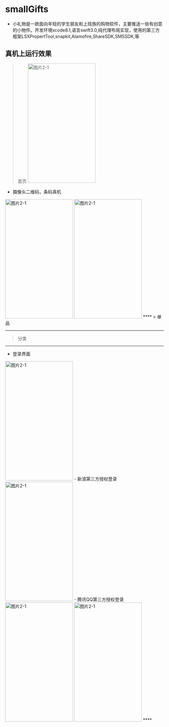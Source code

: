 # smallGifts
  - 小礼物是一款面向年轻的学生朋友和上班族的购物软件，主要推送一些有创意的小物件。开发环境xcode8.1,语言swift3.0,纯代理布局实现，使用的第三方框架LSXPropertTool,snapkit,Alamofire,ShareSDK,SMSSDK,等
  
## 真机上运行效果
   > 首页
    <img src="https://github.com/linhaosunny/smallGifts/blob/master/tu/home.gif" width="215" height="380" alt="图片2-1" />
   - 摄像头二维码，条码真机
   <img src="https://github.com/linhaosunny/smallGifts/blob/master/tu/qrcode.gif" width="215" height="380" alt="图片2-1" />
   <img src="https://github.com/linhaosunny/smallGifts/blob/master/tu/nrcode.gif" width="215" height="380" alt="图片2-1" />
  ****
   > 单品
   

  ****
   > 分类 
   
 
  ****
   > 
   - 登录界面

  <img src="https://github.com/linhaosunny/smallGifts/blob/master/tu/sinalogin.gif" width="215" height="380" alt="图片2-1" />
   - 新浪第三方授权登录
  <img src="https://github.com/linhaosunny/smallGifts/blob/master/tu/sinalogin.gif" width="215" height="380" alt="图片2-1" />
   - 腾讯QQ第三方授权登录
<img src="https://github.com/linhaosunny/smallGifts/blob/master/tu/qqlogin01.gif" width="215" height="380" alt="图片2-1" />
<img src="https://github.com/linhaosunny/smallGifts/blob/master/tu/qqlogin02.gif" width="215" height="380" alt="图片2-1" />
  ****

   
     

 
  
   
